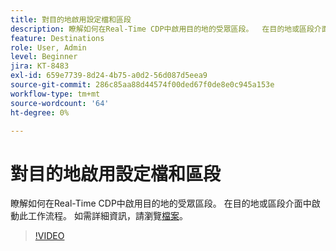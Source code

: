 ```yaml
---
title: 對目的地啟用設定檔和區段
description: 瞭解如何在Real-Time CDP中啟用目的地的受眾區段。  在目的地或區段介面中啟動此工作流程。
feature: Destinations
role: User, Admin
level: Beginner
jira: KT-8483
exl-id: 659e7739-8d24-4b75-a0d2-56d087d5eea9
source-git-commit: 286c85aa88d44574f00ded67f0de8e0c945a153e
workflow-type: tm+mt
source-wordcount: '64'
ht-degree: 0%

---
```


# 對目的地啟用設定檔和區段

瞭解如何在Real-Time CDP中啟用目的地的受眾區段。  在目的地或區段介面中啟動此工作流程。 如需詳細資訊，請瀏覽[檔案](https://experienceleague.adobe.com/docs/experience-platform/destinations/ui/activate/activation-overview.html)。

>[!VIDEO](https://video.tv.adobe.com/v/336046/?learn=on&enablevpops)


